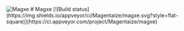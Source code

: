<img src="/Magentaize/Magxe/raw/master/Magxe.png" alt="Magxe" style="max-width: 40%;">
# Magxe [![Build status](https://img.shields.io/appveyor/ci/Magentaize/magxe.svg?style=flat-square)](https://ci.appveyor.com/project/Magentaize/magxe)